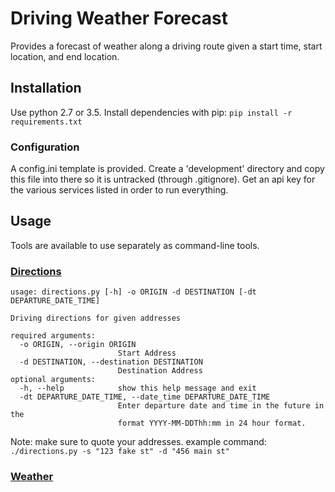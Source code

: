 # Driving Weather Forecast

Provides a forecast of weather along a driving route given a start time,
start location, and end location.

## Installation

Use python 2.7 or 3.5. Install dependencies with pip:
 `pip install -r requirements.txt`
 
### Configuration

A config.ini template is provided. Create a 'development' directory and copy 
this file into there so it is untracked (through .gitignore). Get an api key 
for the various services listed in order to run everything.


## Usage

Tools are available to use separately as command-line tools.

### [Directions](directions.py)

```
usage: directions.py [-h] -o ORIGIN -d DESTINATION [-dt DEPARTURE_DATE_TIME]

Driving directions for given addresses

required arguments:
  -o ORIGIN, --origin ORIGIN
                        Start Address
  -d DESTINATION, --destination DESTINATION
                        Destination Address
optional arguments:
  -h, --help            show this help message and exit
  -dt DEPARTURE_DATE_TIME, --date_time DEPARTURE_DATE_TIME
                        Enter departure date and time in the future in the
                        format YYYY-MM-DDThh:mm in 24 hour format.
```
Note: make sure to quote your addresses. example command:
`./directions.py -s "123 fake st" -d "456 main st"`

### [Weather](weather.py)
